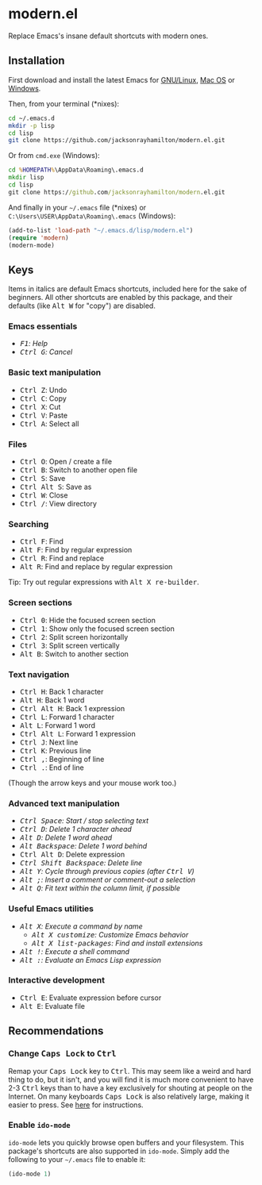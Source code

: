 # modern.el

Replace Emacs's insane default shortcuts with modern ones.

## Installation

First download and install the latest Emacs for [GNU/Linux][], [Mac OS][] or
[Windows][].

[GNU/Linux]: http://ftp.gnu.org/gnu/emacs/emacs-24.4.tar.gz
[Mac OS]: http://emacsformacosx.com/
[Windows]: http://ftp.gnu.org/gnu/emacs/windows/emacs-24.4-bin-i686-pc-mingw32.zip

Then, from your terminal (*nixes):

```bash
cd ~/.emacs.d
mkdir -p lisp
cd lisp
git clone https://github.com/jacksonrayhamilton/modern.el.git
```

Or from `cmd.exe` (Windows):

```bat
cd %HOMEPATH%\AppData\Roaming\.emacs.d
mkdir lisp
cd lisp
git clone https://github.com/jacksonrayhamilton/modern.el.git
```

And finally in your `~/.emacs` file (*nixes) or
`C:\Users\USER\AppData\Roaming\.emacs` (Windows):

```lisp
(add-to-list 'load-path "~/.emacs.d/lisp/modern.el")
(require 'modern)
(modern-mode)
```

## Keys

Items in italics are default Emacs shortcuts, included here for the sake of
beginners.  All other shortcuts are enabled by this package, and their defaults
(like <kbd>Alt W</kbd> for "copy") are disabled.

### Emacs essentials

- _<kbd>F1</kbd>: Help_
- _<kbd>Ctrl G</kbd>: Cancel_

### Basic text manipulation

- <kbd>Ctrl Z</kbd>: Undo
- <kbd>Ctrl C</kbd>: Copy
- <kbd>Ctrl X</kbd>: Cut
- <kbd>Ctrl V</kbd>: Paste
- <kbd>Ctrl A</kbd>: Select all

### Files

- <kbd>Ctrl O</kbd>: Open / create a file
- <kbd>Ctrl B</kbd>: Switch to another open file
- <kbd>Ctrl S</kbd>: Save
- <kbd>Ctrl Alt S</kbd>: Save as
- <kbd>Ctrl W</kbd>: Close
- <kbd>Ctrl /</kbd>: View directory

### Searching

- <kbd>Ctrl F</kbd>: Find
- <kbd>Alt F</kbd>: Find by regular expression
- <kbd>Ctrl R</kbd>: Find and replace
- <kbd>Alt R</kbd>: Find and replace by regular expression

Tip: Try out regular expressions with <kbd>Alt X re-builder</kbd>.

### Screen sections

- <kbd>Ctrl 0</kbd>: Hide the focused screen section
- <kbd>Ctrl 1</kbd>: Show only the focused screen section
- <kbd>Ctrl 2</kbd>: Split screen horizontally
- <kbd>Ctrl 3</kbd>: Split screen vertically
- <kbd>Alt B</kbd>: Switch to another section

### Text navigation

- <kbd>Ctrl H</kbd>: Back 1 character
- <kbd>Alt H</kbd>: Back 1 word
- <kbd>Ctrl Alt H</kbd>: Back 1 expression
- <kbd>Ctrl L</kbd>: Forward 1 character
- <kbd>Alt L</kbd>: Forward 1 word
- <kbd>Ctrl Alt L</kbd>: Forward 1 expression
- <kbd>Ctrl J</kbd>: Next line
- <kbd>Ctrl K</kbd>: Previous line
- <kbd>Ctrl ,</kbd>: Beginning of line
- <kbd>Ctrl .</kbd>: End of line

(Though the arrow keys and your mouse work too.)

### Advanced text manipulation

- _<kbd>Ctrl Space</kbd>: Start / stop selecting text_
- _<kbd>Ctrl D</kbd>: Delete 1 character ahead_
- _<kbd>Alt D</kbd>: Delete 1 word ahead_
- _<kbd>Alt Backspace</kbd>: Delete 1 word behind_
- <kbd>Ctrl Alt D</kbd>: Delete expression
- _<kbd>Ctrl Shift Backspace</kbd>: Delete line_
- _<kbd>Alt Y</kbd>: Cycle through previous copies (after <kbd>Ctrl V</kbd>)_
- _<kbd>Alt ;</kbd>: Insert a comment or comment-out a selection_
- _<kbd>Alt Q</kbd>: Fit text within the column limit, if possible_

### Useful Emacs utilities

- _<kbd>Alt X</kbd>: Execute a command by name_
  - _<kbd>Alt X customize</kbd>: Customize Emacs behavior_
  - _<kbd>Alt X list-packages</kbd>: Find and install extensions_
- _<kbd>Alt !</kbd>: Execute a shell command_
- _<kbd>Alt :</kbd>: Evaluate an Emacs Lisp expression_

### Interactive development

- <kbd>Ctrl E</kbd>: Evaluate expression before cursor
- <kbd>Alt E</kbd>: Evaluate file

## Recommendations

### Change <kbd>Caps Lock</kbd> to <kbd>Ctrl</kbd>

Remap your <kbd>Caps Lock</kbd> key to <kbd>Ctrl</kbd>.  This may seem like a
weird and hard thing to do, but it isn't, and you will find it is much more
convenient to have 2-3 <kbd>Ctrl</kbd> keys than to have a key exclusively for
shouting at people on the Internet.  On many keyboards <kbd>Caps Lock</kbd> is
also relatively large, making it easier to press.  See [here][MovingTheCtrlKey]
for instructions.

[MovingTheCtrlKey]: http://emacswiki.org/emacs/MovingTheCtrlKey

### Enable `ido-mode`

`ido-mode` lets you quickly browse open buffers and your filesystem.  This
package's shortcuts are also supported in `ido-mode`.  Simply add the following
to your `~/.emacs` file to enable it:

```lisp
(ido-mode 1)
```
